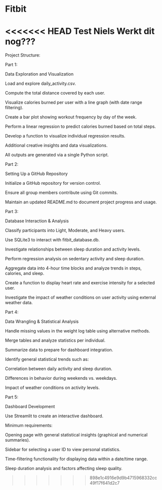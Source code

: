 # Fitbit

<<<<<<< HEAD
Test Niels
Werkt dit nog???
=======
Project Structure:

Part 1: 

Data Exploration and Visualization

Load and explore daily_activity.csv.

Compute the total distance covered by each user.

Visualize calories burned per user with a line graph (with date range filtering).

Create a bar plot showing workout frequency by day of the week.

Perform a linear regression to predict calories burned based on total steps.

Develop a function to visualize individual regression results.

Additional creative insights and data visualizations.

All outputs are generated via a single Python script.

Part 2: 

Setting Up a GitHub Repository

Initialize a GitHub repository for version control.

Ensure all group members contribute using Git commits.

Maintain an updated README.md to document project progress and usage.

Part 3: 

Database Interaction & Analysis

Classify participants into Light, Moderate, and Heavy users.

Use SQLite3 to interact with fitbit_database.db.

Investigate relationships between sleep duration and activity levels.

Perform regression analysis on sedentary activity and sleep duration.

Aggregate data into 4-hour time blocks and analyze trends in steps, calories, and sleep.

Create a function to display heart rate and exercise intensity for a selected user.

Investigate the impact of weather conditions on user activity using external weather data.

Part 4: 

Data Wrangling & Statistical Analysis

Handle missing values in the weight log table using alternative methods.

Merge tables and analyze statistics per individual.

Summarize data to prepare for dashboard integration.

Identify general statistical trends such as:

Correlation between daily activity and sleep duration.

Differences in behavior during weekends vs. weekdays.

Impact of weather conditions on activity levels.

Part 5: 

Dashboard Development

Use Streamlit to create an interactive dashboard.

Minimum requirements:

Opening page with general statistical insights (graphical and numerical summaries).

Sidebar for selecting a user ID to view personal statistics.

Time-filtering functionality for displaying data within a date/time range.

Sleep duration analysis and factors affecting sleep quality.
>>>>>>> 898e1c4916e9d9b4715968332cc49f17f641d2c7
